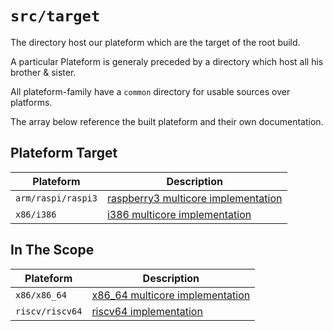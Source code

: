 `src/target`
=============

The directory host our plateform which are the target of the root build.

A particular Plateform is generaly preceded by a directory which host all his brother & sister.

All plateform-family have a `common` directory for usable sources over platforms.

The array below reference the built plateform and their own documentation.


## Plateform Target

| Plateform            | Description                                                          |
|----------------------|----------------------------------------------------------------------|
| `arm/raspi/raspi3`       | [raspberry3 multicore implementation](arm/raspi/raspi3/README.md)        |
| `x86/i386`           | [i386 multicore implementation](x86/i386/README.md)                  |


## In The Scope

| Plateform            | Description                                                          |
|----------------------|----------------------------------------------------------------------|
| `x86/x86_64`         | [x86_64 multicore implementation](x86/i386/README.md)                |
| `riscv/riscv64`      | [riscv64 implementation](riscv/riscv64/README.md)                    |